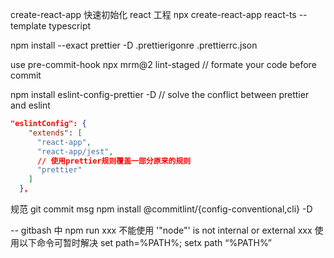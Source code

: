 create-react-app 快速初始化 react 工程
npx create-react-app react-ts --template typescript

npm install --exact prettier -D
.prettierigonre
.prettierrc.json

use pre-commit-hook
npx mrm@2 lint-staged // formate your code before commit

npm install eslint-config-prettier -D // solve the conflict between prettier and eslint

```json
"eslintConfig": {
    "extends": [
      "react-app",
      "react-app/jest",
      // 使用prettier规则覆盖一部分原来的规则
      "prettier"
    ]
  },
```

规范 git commit msg
npm install @commitlint/{config-conventional,cli} -D

-- gitbash 中 npm run xxx 不能使用
'"node"' is not internal or external xxx
使用以下命令可暂时解决
set path=%PATH%; setx path “%PATH%”
